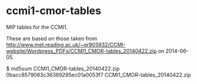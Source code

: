 ccmi1-cmor-tables
=================

MIP tables for the CCMI1.

These are based on those taken from http://www.met.reading.ac.uk/~qr903932/CCMI-website/Wordpress_PDFs/CCMI1_CMOR-tables_20140422.zip on 2014-06-05.

$ md5sum CCMI1_CMOR-tables_20140422.zip
0bacc8579063c36369295ec01a0053f7  CCMI1_CMOR-tables_20140422.zip


